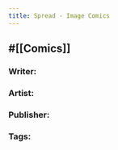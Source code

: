```yaml
---
title: Spread - Image Comics
---
```


## #[[Comics]]
### Writer: 

### Artist: 

### Publisher: 

### Tags: 
